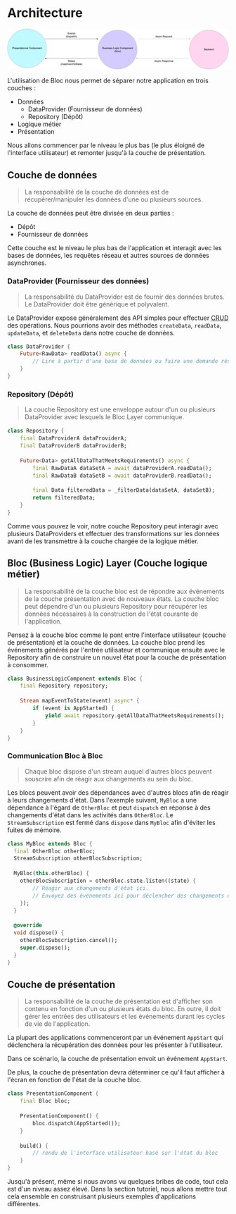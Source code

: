 # Architecture

![Bloc Architecture](../assets/bloc_architecture.png)

L'utilisation de Bloc nous permet de séparer notre application en trois couches :

- Données
  - DataProvider (Fournisseur de données)
  - Repository (Dépôt)
- Logique métier
- Présentation

Nous allons commencer par le niveau le plus bas (le plus éloigné de l'interface utilisateur) et remonter jusqu'à la couche de présentation.

## Couche de données

> La responsabilité de la couche de données est de récupérer/manipuler les données d'une ou plusieurs sources.

La couche de données peut être divisée en deux parties :

- Dépôt
- Fournisseur de données

Cette couche est le niveau le plus bas de l'application et interagit avec les bases de données, les requêtes réseau et autres sources de données asynchrones.

### DataProvider (Fournisseur des données)

> La responsabilité du DataProvider est de fournir des données brutes. Le DataProvider doit être générique et polyvalent.

Le DataProvider expose généralement des API simples pour effectuer [CRUD](https://en.wikipedia.org/wiki/Create,_read,_update_and_delete) des opérations.
Nous pourrions avoir des méthodes `createData`, `readData`, `updateData`, et `deleteData` dans notre couche de données.

```dart
class DataProvider {
    Future<RawData> readData() async {
        // Lire à partir d'une base de données ou faire une demande réseau etc...
    }
}
```

### Repository (Dépôt)

> La couche Repository est une enveloppe autour d'un ou plusieurs DataProvider avec lesquels le Bloc Layer communique.

```dart
class Repository {
    final DataProviderA dataProviderA;
    final DataProviderB dataProviderB;

    Future<Data> getAllDataThatMeetsRequirements() async {
        final RawDataA dataSetA = await dataProviderA.readData();
        final RawDataB dataSetB = await dataProviderB.readData();

        final Data filteredData = _filterData(dataSetA, dataSetB);
        return filteredData;
    }
}
```

Comme vous pouvez le voir, notre couche Repository peut interagir avec plusieurs DataProviders et effectuer des transformations sur les données avant de les  transmettre à la couche chargée de la logique métier.

## Bloc (Business Logic) Layer (Couche logique métier)

> La responsabilité de la couche bloc est de répondre aux événements de la couche présentation avec de nouveaux états. La couche bloc peut dépendre d'un ou plusieurs Repository pour récupérer les données nécessaires à la construction de l'état courante de l'application.

Pensez à la couche bloc comme le pont entre l'interface utilisateur (couche de présentation) et la couche de données. La couche bloc prend les événements générés par l'entrée utilisateur et communique ensuite avec le Repository afin de construire un nouvel état pour la couche de présentation à consommer.

```dart
class BusinessLogicComponent extends Bloc {
    final Repository repository;

    Stream mapEventToState(event) async* {
        if (event is AppStarted) {
            yield await repository.getAllDataThatMeetsRequirements();
        }
    }
}
```

### Communication Bloc à Bloc

> Chaque bloc dispose d'un stream auquel d'autres blocs peuvent souscrire afin de réagir aux changements au sein du bloc.

Les blocs peuvent avoir des dépendances avec d'autres blocs afin de réagir à leurs changements d'état. Dans l'exemple suivant, `MyBloc` a une dépendance à l'égard de `OtherBloc` et peut `dispatch` en réponse à des changements d'état dans les activités dans `OtherBloc`. Le `StreamSubscription` est fermé dans `dispose` dans `MyBloc` afin d'éviter les fuites de mémoire.

```dart
class MyBloc extends Bloc {
  final OtherBloc otherBloc;
  StreamSubscription otherBlocSubscription;

  MyBloc(this.otherBloc) {
    otherBlocSubscription = otherBloc.state.listen((state) {
        // Réagir aux changements d'état ici.
        // Envoyez des événements ici pour déclencher des changements dans MyBloc.
    });
  }

  @override
  void dispose() {
    otherBlocSubscription.cancel();
    super.dispose();
  }
}
```

## Couche de présentation

> La responsabilité de la couche de présentation est d'afficher son contenu en fonction d'un ou plusieurs états du bloc. En outre, il doit gérer les entrées des utilisateurs et les événements durant les cycles de vie de l'application.

La plupart des applications commenceront par un événement `AppStart` qui déclenchera la récupération des données pour les présenter à l'utilisateur.

Dans ce scénario, la couche de présentation envoit un événement `AppStart`.


De plus, la couche de présentation devra déterminer ce qu'il faut afficher à l'écran en fonction de l'état de la couche bloc.

```dart
class PresentationComponent {
    final Bloc bloc;

    PresentationComponent() {
        bloc.dispatch(AppStarted());
    }

    build() {
        // rendu de l'interface utilisateur basé sur l'état du bloc
    }
}
```

Jusqu'à présent, même si nous avons vu quelques bribes de code, tout cela est d'un niveau assez élevé. Dans la section tutoriel, nous allons mettre tout cela ensemble en construisant plusieurs exemples d'applications différentes.
